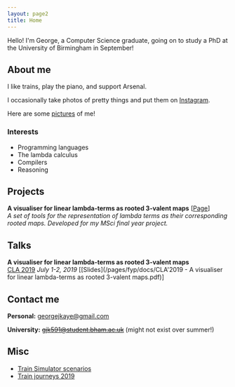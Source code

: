 ```yaml
---
layout: page2
title: Home
---
```


Hello! I'm George, a Computer Science graduate, going on to study a PhD at the University of Birmingham in September!

## About me
I like trains, play the piano, and support Arsenal.

I occasionally take photos of pretty things and put them on [Instagram](https://www.instagram.com/georgejkaye/).

Here are some [pictures](/pictures) of me!

### Interests
* Programming languages
* The lambda calculus
* Compilers
* Reasoning

## Projects
**A visualiser for linear lambda-terms as rooted 3-valent maps** \[[Page](\fyp)\]  
*A set of tools for the representation of lambda terms as their corresponding rooted maps. Developed for my MSci final year project.*

## Talks

**A visualiser for linear lambda-terms as rooted 3-valent maps**  
[CLA 2019](http://cla.tcs.uj.edu.pl/) *July 1-2, 2019* \[[Slides](/pages/fyp/docs/CLA'2019 - A visualiser for linear lambda-terms as rooted 3-valent maps.pdf)\]

## Contact me

**Personal:** [georgejkaye@gmail.com](mailto:georgejkaye:gmail.com)

**University:** ~~[gjk591@student.bham.ac.uk](mailto:gjk591@student.bham.ac.uk)~~ (might not exist over summer!)

## Misc

* [Train Simulator scenarios](/trains)
* [Train journeys 2019](https://docs.google.com/spreadsheets/d/1OTRPjguZQNHIo-xYKBTjbUOETZ5tq67Ve-i0CNSYaK4/edit?usp=sharing)